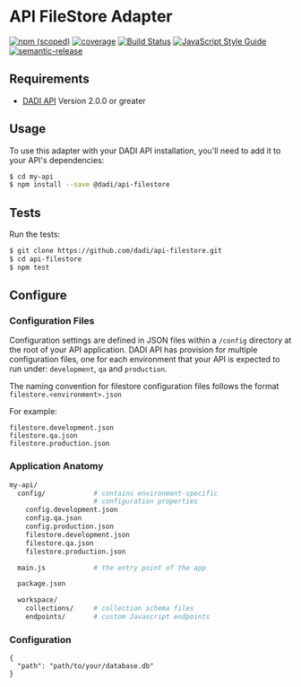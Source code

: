 # API FileStore Adapter

[![npm (scoped)](https://img.shields.io/npm/v/@dadi/api-filestore.svg?maxAge=10800&style=flat-square)](https://www.npmjs.com/package/@dadi/api-filestore)
[![coverage](https://img.shields.io/badge/coverage-79%25-yellow.svg?style=flat-square)](https://github.com/dadi/api-filestore)
[![Build Status](https://travis-ci.org/dadi/api-filestore.svg?branch=master)](https://travis-ci.org/dadi/api-filestore)
[![JavaScript Style Guide](https://img.shields.io/badge/code%20style-standard-brightgreen.svg?style=flat-square)](http://standardjs.com/)
[![semantic-release](https://img.shields.io/badge/%20%20%F0%9F%93%A6%F0%9F%9A%80-semantic--release-e10079.svg?style=flat-square)](https://github.com/semantic-release/semantic-release)

## Requirements

* [DADI API](https://www.npmjs.com/package/@dadi/api) Version 2.0.0 or greater

## Usage

To use this adapter with your DADI API installation, you'll need to add it to your API's dependencies:

```bash
$ cd my-api
$ npm install --save @dadi/api-filestore
```

## Tests

Run the tests:

```bash
$ git clone https://github.com/dadi/api-filestore.git
$ cd api-filestore
$ npm test
```

## Configure

### Configuration Files

Configuration settings are defined in JSON files within a `/config` directory at the root of your API application. DADI API has provision for multiple configuration files, one for each environment that your API is expected to run under: `development`, `qa` and `production`.

The naming convention for filestore configuration files follows the format `filestore.<environment>.json`

For example:

```
filestore.development.json
filestore.qa.json
filestore.production.json
```

### Application Anatomy

```sh
my-api/
  config/            # contains environment-specific
                     # configuration properties
    config.development.json
    config.qa.json
    config.production.json
    filestore.development.json
    filestore.qa.json
    filestore.production.json

  main.js            # the entry point of the app

  package.json

  workspace/
    collections/     # collection schema files
    endpoints/       # custom Javascript endpoints

```

### Configuration

```
{
  "path": "path/to/your/database.db"
}
```
